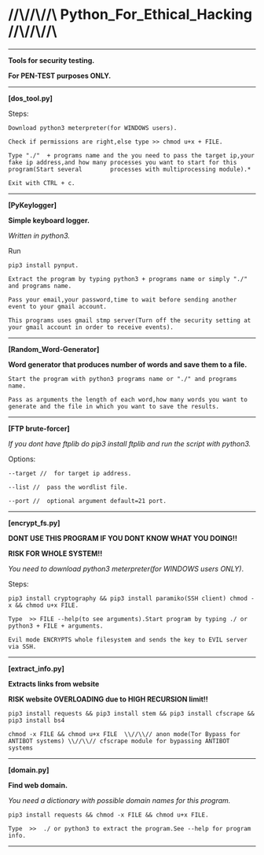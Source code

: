 

# //\\//\\//\\  Python_For_Ethical_Hacking  //\\//\\//\\

_________________________________________________________________________

**Tools for security testing.**                                 
                                                                        
**For PEN-TEST purposes ONLY.**                                         
                                                                        
_________________________________________________________________________

**[dos_tool.py]**

Steps:


    Download python3 meterpreter(for WINDOWS users).
  
    Check if permissions are right,else type >> chmod u+x + FILE.  
  
    Type "./"  + programs name and the you need to pass the target ip,your fake ip address,and how many processes you want to start for this program(Start several        processes with multiprocessing module).*
  
    Exit with CTRL + c.


_________________________________________________________________________________________________________________________________________________________________


**[PyKeylogger]**

**Simple keyboard logger.**

*Written in python3.*
    
Run 


    pip3 install pynput.
    
    Extract the program by typing python3 + programs name or simply "./"  and programs name.
    
    Pass your email,your password,time to wait before sending another event to your gmail account.
    
    This programs uses gmail stmp server(Turn off the security setting at your gmail account in order to receive events).
    
    
 _________________________________________________________________________________________________________________________________________________________________



**[Random_Word-Generator]**

**Word generator that produces number of words and save them to a file.**



    Start the program with python3 programs name or "./" and programs name.
 
    Pass as arguments the length of each word,how many words you want to generate and the file in which you want to save the results.


__________________________________________________________________________________________________________________________________________________________________


**[FTP brute-forcer]**

*If you dont have ftplib do pip3 install ftplib and run the script with python3.*
  
  
  Options:
  
  
    --target //  for target ip address.
  
    --list //  pass the wordlist file.
  
    --port //  optional argument default=21 port.


__________________________________________________________________________________________________________________________________________________________________


**[encrypt_fs.py]**

**DONT USE THIS PROGRAM IF YOU DONT KNOW WHAT YOU DOING!!**

**RISK FOR WHOLE SYSTEM!!**

*You need to download python3 meterpreter(for WINDOWS users ONLY)*.
 
 Steps:
 
 
    pip3 install cryptography && pip3 install paramiko(SSH client) chmod -x && chmod u+x FILE.
  
    Type  >> FILE --help(to see arguments).Start program by typing ./ or python3 + FILE + arguments.
  
    Evil mode ENCRYPTS whole filesystem and sends the key to EVIL server via SSH.
  
__________________________________________________________________________________________________________________________________________________________________


 **[extract_info.py]** 
 
 **Extracts links from website**
 
 **RISK website OVERLOADING due to HIGH RECURSION limit!!**
 
 
    pip3 install requests && pip3 install stem && pip3 install cfscrape && pip3 install bs4
 
    chmod -x FILE && chmod u+x FILE  \\//\\// anon mode(Tor Bypass for ANTIBOT systems) \\//\\// cfscrape module for bypassing ANTIBOT systems


__________________________________________________________________________________________________________________________________________________________________


**[domain.py]**

**Find web domain.**

*You need a dictionary with possible domain names for this program.* 


    pip3 install requests && chmod -x FILE && chmod u+x FILE.
 
    Type  >>  ./ or python3 to extract the program.See --help for program info.
  

_________________________________________________________________________________________________________________________________________________________________





